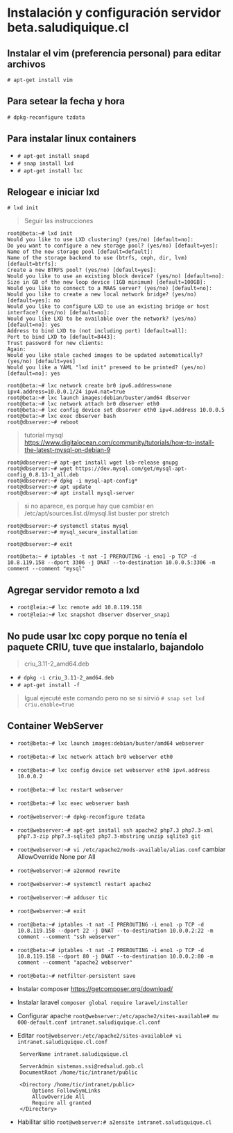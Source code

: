 # Instalación y configuración servidor beta.saludiquique.cl

## Instalar el vim (preferencia personal) para editar archivos
`# apt-get install vim`

## Para setear la fecha y hora
`# dpkg-reconfigure tzdata`

## Para instalar linux containers
- `# apt-get install snapd`
- `# snap install lxd`
- `# apt-get install lxc`

## Relogear e iniciar lxd
`# lxd init`
> Seguir las instrucciones
```
root@beta:~# lxd init
Would you like to use LXD clustering? (yes/no) [default=no]: 
Do you want to configure a new storage pool? (yes/no) [default=yes]: 
Name of the new storage pool [default=default]: 
Name of the storage backend to use (btrfs, ceph, dir, lvm) [default=btrfs]: 
Create a new BTRFS pool? (yes/no) [default=yes]: 
Would you like to use an existing block device? (yes/no) [default=no]: 
Size in GB of the new loop device (1GB minimum) [default=100GB]: 
Would you like to connect to a MAAS server? (yes/no) [default=no]: 
Would you like to create a new local network bridge? (yes/no) [default=yes]: no
Would you like to configure LXD to use an existing bridge or host interface? (yes/no) [default=no]: 
Would you like LXD to be available over the network? (yes/no) [default=no]: yes
Address to bind LXD to (not including port) [default=all]: 
Port to bind LXD to [default=8443]: 
Trust password for new clients: 
Again: 
Would you like stale cached images to be updated automatically? (yes/no) [default=yes] 
Would you like a YAML "lxd init" preseed to be printed? (yes/no) [default=no]: yes
```

```
root@beta:~# lxc network create br0 ipv6.address=none ipv4.address=10.0.0.1/24 ipv4.nat=true
root@beta:~# lxc launch images:debian/buster/amd64 dbserver
root@beta:~# lxc network attach br0 dbserver eth0
root@beta:~# lxc config device set dbserver eth0 ipv4.address 10.0.0.5
root@beta:~# lxc exec dbserver bash
root@dbserver:~# reboot
```

> tutorial mysql https://www.digitalocean.com/community/tutorials/how-to-install-the-latest-mysql-on-debian-9

```
root@dbserver:~# apt-get install wget lsb-release gnupg
root@dbserver:~# wget https://dev.mysql.com/get/mysql-apt-config_0.8.13-1_all.deb
root@dbserver:~# dpkg -i mysql-apt-config*
root@dbserver:~# apt update
root@dbserver:~# apt install mysql-server
```
>si no aparece, es porque hay que cambiar en /etc/apt/sources.list.d/mysql.list buster por stretch
```
root@dbserver:~# systemctl status mysql
root@dbserver:~# mysql_secure_installation

root@dbserver:~# exit

root@beta:~ # iptables -t nat -I PREROUTING -i eno1 -p TCP -d 10.8.119.158 --dport 3306 -j DNAT --to-destination 10.0.0.5:3306 -m comment --comment "mysql"
```

## Agregar servidor remoto a lxd
- `root@leia:~# lxc remote add 10.8.119.158`
- `root@leia:~# lxc snapshot dbserver dbserver_snap1`

## No pude usar lxc copy porque no tenía el paquete CRIU, tuve que instalarlo, bajandolo
> criu_3.11-2_amd64.deb
- `# dpkg -i criu_3.11-2_amd64.deb `
- `# apt-get install -f`

> Igual ejecuté este comando pero no se si sirvió
> `# snap set lxd criu.enable=true`

## Container WebServer
- `root@beta:~# lxc launch images:debian/buster/amd64 webserver`
- `root@beta:~# lxc network attach br0 webserver eth0`
- `root@beta:~# lxc config device set webserver eth0 ipv4.address 10.0.0.2`
- `root@beta:~# lxc restart webserver`
- `root@beta:~# lxc exec webserver bash`

- `root@webserver:~# dpkg-reconfigure tzdata`
- `root@webserver:~# apt-get install ssh apache2 php7.3 php7.3-xml php7.3-zip php7.3-sqlite3 php7.3-mbstring unzip sqlite3 git`
- `root@webserver:~# vi /etc/apache2/mods-available/alias.conf` cambiar AllowOverride None por All
- `root@webserver:~# a2enmod rewrite`
- `root@webserver:~# systemctl restart apache2`
- `root@webserver:~# adduser tic`
- `root@webserver:~# exit`

- `root@beta:~# iptables -t nat -I PREROUTING -i eno1 -p TCP -d 10.8.119.158 --dport 22 -j DNAT --to-destination 10.0.0.2:22 -m comment --comment "ssh webserver"`
- `root@beta:~# iptables -t nat -I PREROUTING -i eno1 -p TCP -d 10.8.119.158 --dport 80 -j DNAT --to-destination 10.0.0.2:80 -m comment --comment "apache2 webserver"`
- `root@beta:~# netfilter-persistent save`


- Instalar composer https://getcomposer.org/download/
- Instalar laravel `composer global require laravel/installer`

- Configurar apache `root@webserver:/etc/apache2/sites-available# mv 000-default.conf intranet.saludiquique.cl.conf`
- Editar `root@webserver:/etc/apache2/sites-available# vi intranet.saludiquique.cl.conf`
```
    ServerName intranet.saludiquique.cl

    ServerAdmin sistemas.ssi@redsalud.gob.cl
    DocumentRoot /home/tic/intranet/public

    <Directory /home/tic/intranet/public>
        Options FollowSymLinks
        AllowOverride All
        Require all granted
    </Directory>
```
- Habilitar sitio `root@webserver:# a2ensite intranet.saludiquique.cl`

